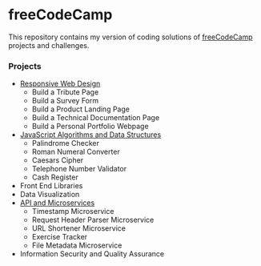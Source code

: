 # freeCodeCamp

This repository contains my version of coding solutions of [freeCodeCamp](https://www.freecodecamp.org) projects and challenges.

### Projects

- [Responsive Web Design](https://github.com/e-tinkers/freecodecamp/tree/master/responsive-web-design)
    - Build a Tribute Page
    - Build a Survey Form
    - Build a Product Landing Page
    - Build a Technical Documentation Page
    - Build a Personal Portfolio Webpage
- [JavaScript Algorithms and Data  Structures](https://github.com/e-tinkers/freecodecamp/tree/master/javascript-algorithms-and-data-structures)
    - Palindrome Checker
    - Roman Numeral Converter
    - Caesars Cipher
    - Telephone Number Validator
    - Cash Register
- Front End Libraries
- Data Visualization
- [API and Microservices](https://github.com/e-tinkers/freecodecamp/tree/master/api-and-microservices)
    - Timestamp Microservice
    - Request Header Parser Microservice
    - URL Shortener Microservice
    - Exercise Tracker
    - File Metadata Microservice
- Information Security and Quality Assurance

